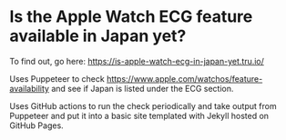 # Is the Apple Watch ECG feature available in Japan yet?

To find out, go here: https://is-apple-watch-ecg-in-japan-yet.tru.io/

Uses Puppeteer to check https://www.apple.com/watchos/feature-availability and see if Japan is listed under the ECG section.

Uses GitHub actions to run the check periodically and take output from Puppeteer and put it into a basic site templated with Jekyll hosted on GitHub Pages.
